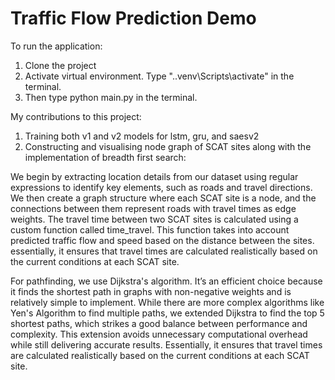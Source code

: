# Traffic Flow Prediction Demo

To run the application:
1. Clone the project
2. Activate virtual environment. Type "..venv\Scripts\activate" in the terminal.
3. Then type python main.py in the terminal.

My contributions to this project:
1. Training both v1 and v2 models for lstm, gru, and saesv2
2. Constructing and visualising node graph of SCAT sites along with the implementation of breadth first search:

We begin by extracting location details from our dataset using regular expressions to identify key elements, such as roads and travel directions. We then create a graph structure where each SCAT site is a node, and the connections between them represent roads with travel times as edge weights. The travel time between two SCAT sites is calculated using a custom function called time_travel. This function takes into account predicted traffic flow and speed based on the distance between the sites. essentially, it ensures that travel times are calculated realistically based on the current conditions at each SCAT site.

For pathfinding, we use Dijkstra's algorithm. It’s an efficient choice because it finds the shortest path in graphs with non-negative weights and is relatively simple to implement. While there are more complex algorithms like Yen's Algorithm to find multiple paths, we extended Dijkstra to find the top 5 shortest paths, which strikes a good balance between performance and complexity. This extension avoids unnecessary computational overhead while still delivering accurate results. Essentially, it ensures that travel times are calculated realistically based on the current conditions at each SCAT site.
